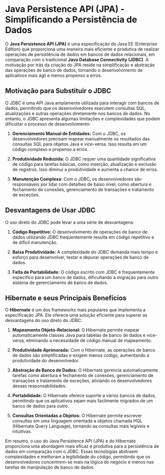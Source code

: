# Java Persistence API (JPA) - Simplificando a Persistência de Dados

O **Java Persistence API (JPA)** é uma especificação do Java EE (Enterprise Edition) que proporciona uma maneira mais eficiente e produtiva de realizar operações de persistência de dados em bancos de dados relacionais, em comparação com o tradicional **Java Database Connectivity (JDBC)**. A motivação por trás da criação do JPA reside na simplificação e abstração das operações de banco de dados, tornando o desenvolvimento de aplicativos mais ágil e menos propenso a erros.

## Motivação para Substituir o JDBC

O JDBC é uma API Java amplamente utilizada para interagir com bancos de dados, permitindo que os desenvolvedores executem consultas SQL, atualizações e outras operações diretamente nos bancos de dados. No entanto, o JDBC apresenta algumas limitações e complexidades que podem dificultar o processo de desenvolvimento:

1. **Gerenciamento Manual de Entidades:** Com o JDBC, os desenvolvedores precisam mapear manualmente os resultados das consultas SQL para objetos Java e vice-versa. Isso resulta em um código complexo e propenso a erros.

2. **Produtividade Reduzida:** O JDBC requer uma quantidade significativa de código para tarefas básicas, como inserção, atualização e exclusão de registros. Isso diminui a produtividade e aumenta a chance de erros.

3. **Manutenção Complexa:** Com o JDBC, os desenvolvedores são responsáveis por lidar com detalhes de baixo nível, como abertura e fechamento de conexões, gerenciamento de transações e tratamento de exceções.

## Desvantagens de Usar JDBC

O uso direto do JDBC pode levar a uma série de desvantagens:

1. **Código Repetitivo:** O desenvolvimento de operações de banco de dados utilizando JDBC frequentemente resulta em código repetitivo e de difícil manutenção.

2. **Baixa Produtividade:** A complexidade do JDBC demanda mais tempo e esforço para desenvolver, testar e depurar operações de banco de dados.

3. **Falta de Portabilidade:** O código escrito com JDBC é frequentemente específico para um banco de dados, dificultando a migração para outro sistema de gerenciamento de banco de dados.

## Hibernate e seus Principais Benefícios

O **Hibernate** é um dos frameworks mais populares que implementa a especificação JPA. Ele oferece uma solução eficiente para superar as desvantagens do uso direto do JDBC:

1. **Mapeamento Objeto-Relacional:** O Hibernate permite mapear automaticamente classes Java para tabelas de banco de dados e vice-versa, eliminando a necessidade de código manual de mapeamento.

2. **Produtividade Aprimorada:** Com o Hibernate, as operações de banco de dados são simplificadas e exigem menos código, aumentando a produtividade do desenvolvedor.

3. **Abstração de Banco de Dados:** O Hibernate gerencia automaticamente tarefas como abertura e fechamento de conexões, gerenciamento de transações e tratamento de exceções, aliviando os desenvolvedores dessas responsabilidades.

4. **Portabilidade:** O Hibernate oferece suporte a vários bancos de dados, permitindo que os aplicativos sejam mais facilmente migrados de um banco de dados para outro.

5. **Consultas Orientadas a Objetos:** O Hibernate permite escrever consultas em uma linguagem orientada a objetos chamada HQL (Hibernate Query Language), tornando as consultas mais legíveis e intuitivas.

Em resumo, o uso do Java Persistence API (JPA) e do Hibernate proporciona uma abordagem mais eficaz e produtiva para a persistência de dados em comparação com o JDBC. Essas tecnologias abstraem complexidades e melhoram a legibilidade do código, permitindo que os desenvolvedores concentrem-se mais na lógica do negócio e menos nas tarefas de manipulação de banco de dados.

